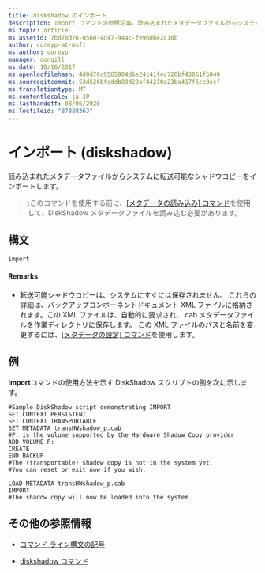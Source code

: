 ```yaml
---
title: diskshadow のインポート
description: Import コマンドの参照記事。読み込まれたメタデータファイルからシステムに転送可能なシャドウコピーをインポートします。
ms.topic: article
ms.assetid: 7bd78d76-0560-4d47-944c-fe960be2c10b
author: coreyp-at-msft
ms.author: coreyp
manager: dongill
ms.date: 10/16/2017
ms.openlocfilehash: 4d0d76c9565904d6e24c41f4c728bf43061f5040
ms.sourcegitcommit: 53d526bfeddb89d28af44210a23ba417f6ce0ecf
ms.translationtype: MT
ms.contentlocale: ja-JP
ms.lasthandoff: 08/06/2020
ms.locfileid: "87888363"
---
```

# <a name="import-diskshadow"></a>インポート (diskshadow)

読み込まれたメタデータファイルからシステムに転送可能なシャドウコピーをインポートします。

> :このコマンドを使用する前に、[[メタデータの読み込み] コマンド](load-metadata.md)を使用して、DiskShadow メタデータファイルを読み込む必要があります。

## <a name="syntax"></a>構文

```
import
```

#### <a name="remarks"></a>Remarks

- 転送可能シャドウコピーは、システムにすぐには保存されません。 これらの詳細は、バックアップコンポーネントドキュメント XML ファイルに格納されます。この XML ファイルは、自動的に要求され、.cab メタデータファイルを作業ディレクトリに保存します。 この XML ファイルのパスと名前を変更するには、[[メタデータの設定] コマンド](set-metadata.md)を使用します。

## <a name="examples"></a>例

**Import**コマンドの使用方法を示す DiskShadow スクリプトの例を次に示します。

```
#Sample DiskShadow script demonstrating IMPORT
SET CONTEXT PERSISTENT
SET CONTEXT TRANSPORTABLE
SET METADATA transHWshadow_p.cab
#P: is the volume supported by the Hardware Shadow Copy provider
ADD VOLUME P:
CREATE
END BACKUP
#The (transportable) shadow copy is not in the system yet.
#You can reset or exit now if you wish.

LOAD METADATA transHWshadow_p.cab
IMPORT
#The shadow copy will now be loaded into the system.
```

## <a name="additional-references"></a>その他の参照情報

- [コマンド ライン構文の記号](command-line-syntax-key.md)

- [diskshadow コマンド](diskshadow.md)